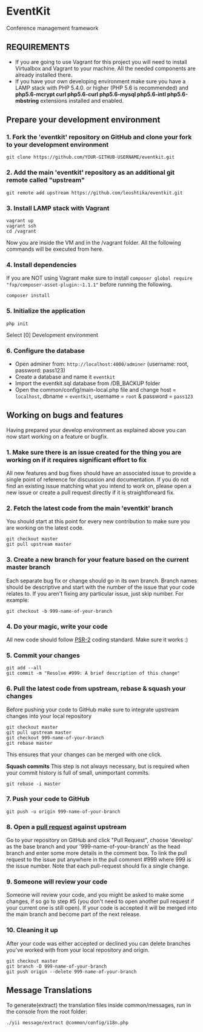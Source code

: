 EventKit 
========
Conference management framework


REQUIREMENTS
------------

- If you are going to use Vagrant for this project you will need to install Virtualbox and Vagrant to your machine. All the needed components are already installed there. 
- If you have your own developing environment make sure you have a LAMP stack with PHP 5.4.0. or higher (PHP 5.6 is recommended) and **php5.6-mcrypt curl php5.6-curl php5.6-mysql php5.6-intl php5.6-mbstring** extensions installed and enabled.


Prepare your development environment
------------------------------------

### 1. Fork the 'eventkit' repository on GitHub and clone your fork to your development environment
```
git clone https://github.com/YOUR-GITHUB-USERNAME/eventkit.git
```

### 2. Add the main 'eventkit' repository as an additional git remote called "upstream"
```
git remote add upstream https://github.com/leoshtika/eventkit.git
```

### 3. Install LAMP stack with Vagrant
```
vagrant up
vagrant ssh
cd /vagrant
```
Now you are inside the VM and in the /vagrant folder. All the following commands will be executed from here.

### 4. Install dependencies
If you are NOT using Vagrant make sure to install `composer global require "fxp/composer-asset-plugin:~1.1.1"` before running the following. 
```
composer install
``` 

### 5. Initialize the application
```
php init
```
Select [0] Development environment

### 6. Configure the database
- Open adminer from: `http://localhost:4000/adminer` (username: root, password: pass123)
- Create a database and name it `eventkit`
- Import the eventkit.sql database from /DB_BACKUP folder
- Open the common/config/main-local.php file and change host = `localhost`, dbname = `eventkit`, username = `root` & password = `pass123`


Working on bugs and features
----------------------------
Having prepared your develop environment as explained above you can now start working on a feature or bugfix.

### 1. Make sure there is an issue created for the thing you are working on if it requires significant effort to fix
All new features and bug fixes should have an associated issue to provide a single point of reference for discussion 
and documentation.
If you do not find an existing issue matching what you intend to work on, please open a new issue or create 
a pull request directly if it is straightforward fix.

### 2. Fetch the latest code from the main 'eventkit' branch
You should start at this point for every new contribution to make sure you are working on the latest code.
```
git checkout master
git pull upstream master
```

### 3. Create a new branch for your feature based on the current master branch
Each separate bug fix or change should go in its own branch. Branch names should be descriptive and start with the 
number of the issue that your code relates to. If you aren't fixing any particular issue, just skip number. For example:
```
git checkout -b 999-name-of-your-branch
```

### 4. Do your magic, write your code
All new code should follow [PSR-2](https://github.com/php-fig/fig-standards/blob/master/accepted/PSR-2-coding-style-guide.md) 
coding standard. Make sure it works :)

### 5. Commit your changes
```
git add --all
git commit -m "Resolve #999: A brief description of this change"
```

### 6. Pull the latest code from upstream, rebase & squash your changes
Before pushing your code to GitHub make sure to integrate upstream changes into your local repository
```
git checkout master
git pull upstream master
git checkout 999-name-of-your-branch
git rebase master
```
This ensures that your changes can be merged with one click. 

**Squash commits** 
This step is not always necessary, but is required when your commit history is full of small, unimportant commits.
```
git rebase -i master
```

### 7. Push your code to GitHub
```
git push -u origin 999-name-of-your-branch
```

### 8. Open a [pull request](https://help.github.com/articles/creating-a-pull-request-from-a-fork/) against upstream
Go to your repository on GitHub and click "Pull Request", choose 'develop' as the base branch and your '999-name-of-your-branch' as the head branch and enter some more details in the comment box. To link the pull request to the issue put anywhere in the pull comment #999 where 999 is the issue number.
Note that each pull-request should fix a single change.

### 9. Someone will review your code
Someone will review your code, and you might be asked to make some changes, if so go to step #5 
(you don't need to open another pull request if your current one is still open). 
If your code is accepted it will be merged into the main branch and become part of the next release.

### 10. Cleaning it up
After your code was either accepted or declined you can delete branches you've worked with from your local repository and origin.
```
git checkout master
git branch -D 999-name-of-your-branch
git push origin --delete 999-name-of-your-branch
```


Message Translations
--------------------
To generate(extract) the translation files inside common/messages, run in the console from the root folder:
```
./yii message/extract @common/config/i18n.php
```
